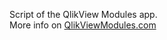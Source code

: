 Script of the QlikView Modules app.  
More info on [QlikViewModules.com](https://qlikviewmodules.com)
